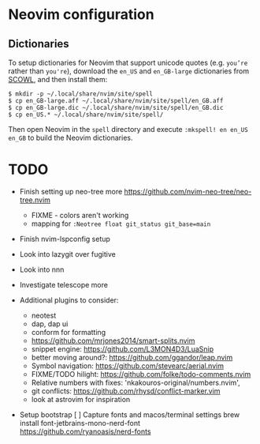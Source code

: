 # Neovim configuration


Dictionaries
------------

To setup dictionaries for Neovim that support unicode quotes (e.g. `you’re` 
rather than `you're`), download the `en_US` and `en_GB-large` dictionaries from 
[SCOWL](http://wordlist.aspell.net/dicts/), and then install them:

```
$ mkdir -p ~/.local/share/nvim/site/spell
$ cp en_GB-large.aff ~/.local/share/nvim/site/spell/en_GB.aff
$ cp en_GB-large.dic ~/.local/share/nvim/site/spell/en_GB.dic
$ cp en_US.* ~/.local/share/nvim/site/spell/
```

Then open Neovim in the `spell` directory and execute `:mkspell! en en_US 
en_GB` to build the Neovim dictionaries.


# TODO
- Finish setting up neo-tree more https://github.com/nvim-neo-tree/neo-tree.nvim
    * FIXME - colors aren't working
    * mapping for `:Neotree float git_status git_base=main`

- Finish nvim-lspconfig setup

- Look into lazygit over fugitive
- Look into nnn

- Investigate telescope more

- Additional plugins to consider:
    - neotest
    - dap, dap ui
    - conform for formatting
    - https://github.com/mrjones2014/smart-splits.nvim
    - snippet engine: https://github.com/L3MON4D3/LuaSnip
    - better moving around?: https://github.com/ggandor/leap.nvim
    - Symbol navigation: https://github.com/stevearc/aerial.nvim
    - FIXME/TODO hilight: https://github.com/folke/todo-comments.nvim
    - Relative numbers with fixes: 'nkakouros-original/numbers.nvim',
    - git conflicts: https://github.com/rhysd/conflict-marker.vim
    - look at astrovim for inspiration

- Setup bootstrap
    [ ] Capture fonts and macos/terminal settings
        brew install font-jetbrains-mono-nerd-font
        https://github.com/ryanoasis/nerd-fonts
